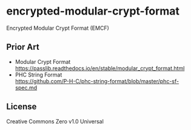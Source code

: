 # encrypted-modular-crypt-format
Encrypted Modular Crypt Format (EMCF)

## Prior Art
* Modular Crypt Format  
  https://passlib.readthedocs.io/en/stable/modular_crypt_format.html
* PHC String Format  
  https://github.com/P-H-C/phc-string-format/blob/master/phc-sf-spec.md

## License
Creative Commons Zero v1.0 Universal

